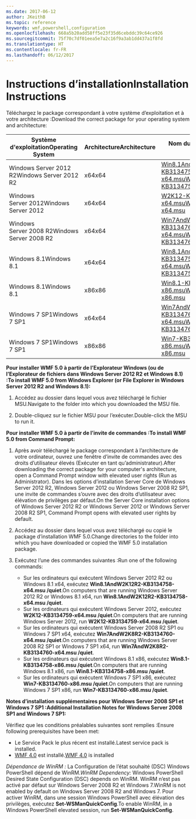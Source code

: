 ```yaml
---
ms.date: 2017-06-12
author: JKeithB
ms.topic: reference
keywords: wmf,powershell,configuration
ms.openlocfilehash: 668a5b20add58ff5e23f35d6cebddc39c64ce926
ms.sourcegitcommit: 75f70c7df01eea5e7a2c16f9a3ab1dd437a1f8fd
ms.translationtype: HT
ms.contentlocale: fr-FR
ms.lasthandoff: 06/12/2017
---
```

# <a name="installation-instructions"></a><span data-ttu-id="d3998-102">Instructions d’installation</span><span class="sxs-lookup"><span data-stu-id="d3998-102">Installation Instructions</span></span>

<span data-ttu-id="d3998-103">Téléchargez le package correspondant à votre système d’exploitation et à votre architecture :</span><span class="sxs-lookup"><span data-stu-id="d3998-103">Download the correct package for your operating system and architecture:</span></span>

| <span data-ttu-id="d3998-104">Système d'exploitation</span><span class="sxs-lookup"><span data-stu-id="d3998-104">Operating System</span></span>       | <span data-ttu-id="d3998-105">Architecture</span><span class="sxs-lookup"><span data-stu-id="d3998-105">Architecture</span></span> | <span data-ttu-id="d3998-106">Nom du package</span><span class="sxs-lookup"><span data-stu-id="d3998-106">Package Name</span></span>              | 
|------------------------|--------------|---------------------------| 
| <span data-ttu-id="d3998-107">Windows Server 2012 R2</span><span class="sxs-lookup"><span data-stu-id="d3998-107">Windows Server 2012 R2</span></span> | <span data-ttu-id="d3998-108">x64</span><span class="sxs-lookup"><span data-stu-id="d3998-108">x64</span></span>      | [<span data-ttu-id="d3998-109">Win8.1AndW2K12R2-KB3134758-x64.msu</span><span class="sxs-lookup"><span data-stu-id="d3998-109">Win8.1AndW2K12R2-KB3134758-x64.msu</span></span>](http://go.microsoft.com/fwlink/?LinkId=717507) | 
| <span data-ttu-id="d3998-110">Windows Server 2012</span><span class="sxs-lookup"><span data-stu-id="d3998-110">Windows Server 2012</span></span>    | <span data-ttu-id="d3998-111">x64</span><span class="sxs-lookup"><span data-stu-id="d3998-111">x64</span></span>      | [<span data-ttu-id="d3998-112">W2K12-KB3134759-x64.msu</span><span class="sxs-lookup"><span data-stu-id="d3998-112">W2K12-KB3134759-x64.msu</span></span>](http://go.microsoft.com/fwlink/?LinkId=717506) | 
| <span data-ttu-id="d3998-113">Windows Server 2008 R2</span><span class="sxs-lookup"><span data-stu-id="d3998-113">Windows Server 2008 R2</span></span> | <span data-ttu-id="d3998-114">x64</span><span class="sxs-lookup"><span data-stu-id="d3998-114">x64</span></span>      | [<span data-ttu-id="d3998-115">Win7AndW2K8R2-KB3134760-x64.msu</span><span class="sxs-lookup"><span data-stu-id="d3998-115">Win7AndW2K8R2-KB3134760-x64.msu</span></span>](http://go.microsoft.com/fwlink/?LinkId=717504) |
| <span data-ttu-id="d3998-116">Windows 8.1</span><span class="sxs-lookup"><span data-stu-id="d3998-116">Windows 8.1</span></span>            | <span data-ttu-id="d3998-117">x64</span><span class="sxs-lookup"><span data-stu-id="d3998-117">x64</span></span>          | [<span data-ttu-id="d3998-118">Win8.1AndW2K12R2-KB3134758-x64.msu</span><span class="sxs-lookup"><span data-stu-id="d3998-118">Win8.1AndW2K12R2-KB3134758-x64.msu</span></span>](http://go.microsoft.com/fwlink/?LinkId=717507) |
| <span data-ttu-id="d3998-119">Windows 8.1</span><span class="sxs-lookup"><span data-stu-id="d3998-119">Windows 8.1</span></span>            | <span data-ttu-id="d3998-120">x86</span><span class="sxs-lookup"><span data-stu-id="d3998-120">x86</span></span>          | [<span data-ttu-id="d3998-121">Win8.1-KB3134758-x86.msu</span><span class="sxs-lookup"><span data-stu-id="d3998-121">Win8.1-KB3134758-x86.msu</span></span>](http://go.microsoft.com/fwlink/?LinkID=717963) |
| <span data-ttu-id="d3998-122">Windows 7 SP1</span><span class="sxs-lookup"><span data-stu-id="d3998-122">Windows 7 SP1</span></span>          | <span data-ttu-id="d3998-123">x64</span><span class="sxs-lookup"><span data-stu-id="d3998-123">x64</span></span>          | [<span data-ttu-id="d3998-124">Win7AndW2K8R2-KB3134760-x64.msu</span><span class="sxs-lookup"><span data-stu-id="d3998-124">Win7AndW2K8R2-KB3134760-x64.msu</span></span>](http://go.microsoft.com/fwlink/?LinkId=717504) |
| <span data-ttu-id="d3998-125">Windows 7 SP1</span><span class="sxs-lookup"><span data-stu-id="d3998-125">Windows 7 SP1</span></span>          | <span data-ttu-id="d3998-126">x86</span><span class="sxs-lookup"><span data-stu-id="d3998-126">x86</span></span>          | [<span data-ttu-id="d3998-127">Win7-KB3134760-x86.msu</span><span class="sxs-lookup"><span data-stu-id="d3998-127">Win7-KB3134760-x86.msu</span></span>](http://go.microsoft.com/fwlink/?LinkID=717962) |


<span data-ttu-id="d3998-128">**Pour installer WMF 5.0 à partir de l’Explorateur Windows (ou de l’Explorateur de fichiers dans Windows Server 2012 R2 et Windows 8.1) :**</span><span class="sxs-lookup"><span data-stu-id="d3998-128">**To install WMF 5.0 from Windows Explorer (or File Explorer in Windows Server 2012 R2 and Windows 8.1):**</span></span>

1. <span data-ttu-id="d3998-129">Accédez au dossier dans lequel vous avez téléchargé le fichier MSU.</span><span class="sxs-lookup"><span data-stu-id="d3998-129">Navigate to the folder into which you downloaded the MSU file.</span></span>

2. <span data-ttu-id="d3998-130">Double-cliquez sur le fichier MSU pour l’exécuter.</span><span class="sxs-lookup"><span data-stu-id="d3998-130">Double-click the MSU to run it.</span></span>

<span data-ttu-id="d3998-131">**Pour installer WMF 5.0 à partir de l’invite de commandes :**</span><span class="sxs-lookup"><span data-stu-id="d3998-131">**To install WMF 5.0 from Command Prompt:**</span></span> 

1. <span data-ttu-id="d3998-132">Après avoir téléchargé le package correspondant à l’architecture de votre ordinateur, ouvrez une fenêtre d’invite de commandes avec des droits d’utilisateur élevés (Exécuter en tant qu’administrateur).</span><span class="sxs-lookup"><span data-stu-id="d3998-132">After downloading the correct package for your computer's architecture, open a Command Prompt window with elevated user rights (Run as Administrator).</span></span> <span data-ttu-id="d3998-133">Dans les options d’installation Server Core de Windows Server 2012 R2, Windows Server 2012 ou Windows Server 2008 R2 SP1, une invite de commandes s’ouvre avec des droits d’utilisateur avec élévation de privilèges par défaut.</span><span class="sxs-lookup"><span data-stu-id="d3998-133">On the Server Core installation options of Windows Server 2012 R2 or Windows Server 2012 or Windows Server 2008 R2 SP1, Command Prompt opens with elevated user rights by default.</span></span>

2. <span data-ttu-id="d3998-134">Accédez au dossier dans lequel vous avez téléchargé ou copié le package d’installation WMF 5.0.</span><span class="sxs-lookup"><span data-stu-id="d3998-134">Change directories to the folder into which you have downloaded or copied the WMF 5.0 installation package.</span></span>

3. <span data-ttu-id="d3998-135">Exécutez l’une des commandes suivantes :</span><span class="sxs-lookup"><span data-stu-id="d3998-135">Run one of the following commands:</span></span>
    - <span data-ttu-id="d3998-136">Sur les ordinateurs qui exécutent Windows Server 2012 R2 ou Windows 8.1 x64, exécutez **Win8.1AndW2K12R2-KB3134758-x64.msu /quiet**.</span><span class="sxs-lookup"><span data-stu-id="d3998-136">On computers that are running Windows Server 2012 R2 or Windows 8.1 x64, run **Win8.1AndW2K12R2-KB3134758-x64.msu /quiet**.</span></span>
    - <span data-ttu-id="d3998-137">Sur les ordinateurs qui exécutent Windows Server 2012, exécutez **W2K12-KB3134759-x64.msu /quiet**.</span><span class="sxs-lookup"><span data-stu-id="d3998-137">On computers that are running Windows Server 2012, run **W2K12-KB3134759-x64.msu /quiet**.</span></span>
    - <span data-ttu-id="d3998-138">Sur les ordinateurs qui exécutent Windows Server 2008 R2 SP1 ou Windows 7 SP1 x64, exécutez **Win7AndW2K8R2-KB3134760-x64.msu /quiet**.</span><span class="sxs-lookup"><span data-stu-id="d3998-138">On computers that are running Windows Server 2008 R2 SP1 or Windows 7 SP1 x64, run **Win7AndW2K8R2-KB3134760-x64.msu /quiet**.</span></span>
    - <span data-ttu-id="d3998-139">Sur les ordinateurs qui exécutent Windows 8.1 x86, exécutez **Win8.1-KB3134758-x86.msu /quiet**.</span><span class="sxs-lookup"><span data-stu-id="d3998-139">On computers that are running Windows 8.1 x86, run **Win8.1-KB3134758-x86.msu /quiet**.</span></span>
    - <span data-ttu-id="d3998-140">Sur les ordinateurs qui exécutent Windows 7 SP1 x86, exécutez **Win7-KB3134760-x86.msu /quiet**.</span><span class="sxs-lookup"><span data-stu-id="d3998-140">On computers that are running Windows 7 SP1 x86, run **Win7-KB3134760-x86.msu /quiet**.</span></span>

<span data-ttu-id="d3998-141">**Notes d’installation supplémentaires pour Windows Server 2008 SP1 et Windows 7 SP1 :**</span><span class="sxs-lookup"><span data-stu-id="d3998-141">**Additional Installation Notes for Windows Server 2008 SP1 and Windows 7 SP1:**</span></span>

<span data-ttu-id="d3998-142">Vérifiez que les conditions préalables suivantes sont remplies :</span><span class="sxs-lookup"><span data-stu-id="d3998-142">Ensure following prerequisites have been met:</span></span>
- <span data-ttu-id="d3998-143">Le Service Pack le plus récent est installé.</span><span class="sxs-lookup"><span data-stu-id="d3998-143">Latest service pack is installed.</span></span>
- <span data-ttu-id="d3998-144">[WMF 4.0](http://www.microsoft.com/en-us/download/details.aspx?id=40855) est installé.</span><span class="sxs-lookup"><span data-stu-id="d3998-144">[WMF 4.0](http://www.microsoft.com/en-us/download/details.aspx?id=40855) is installed</span></span>

<span data-ttu-id="d3998-145">*Dépendance de WinRM :* La Configuration de l’état souhaité (DSC) Windows PowerShell dépend de WinRM.</span><span class="sxs-lookup"><span data-stu-id="d3998-145">*WinRM Dependency:* Windows PowerShell Desired State Configuration (DSC) depends on WinRM.</span></span> <span data-ttu-id="d3998-146">WinRM n’est pas activé par défaut sur Windows Server 2008 R2 et Windows 7.</span><span class="sxs-lookup"><span data-stu-id="d3998-146">WinRM is not enabled by default on Windows Server 2008 R2 and Windows 7.</span></span> <span data-ttu-id="d3998-147">Pour activer WinRM, dans une session Windows PowerShell avec élévation des privilèges, exécutez **Set-WSManQuickConfig**.</span><span class="sxs-lookup"><span data-stu-id="d3998-147">To enable WinRM, in a Windows PowerShell elevated session, run **Set-WSManQuickConfig**.</span></span>


